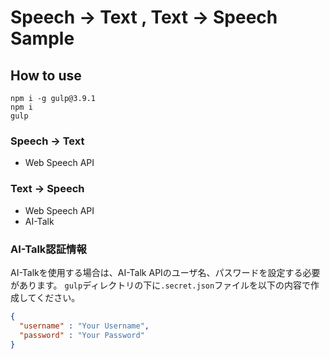# Speech -> Text , Text -> Speech Sample

## How to use
```
npm i -g gulp@3.9.1
npm i
gulp
```

### Speech -> Text
- Web Speech API

### Text -> Speech
- Web Speech API
- AI-Talk

### AI-Talk認証情報
AI-Talkを使用する場合は、AI-Talk APIのユーザ名、パスワードを設定する必要があります。
`gulp`ディレクトリの下に`.secret.json`ファイルを以下の内容で作成してください。

``` gulp/.secret.json
{
  "username" : "Your Username",
  "password" : "Your Password"
}
```


